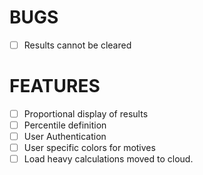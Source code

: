 # BUGS

- [ ] Results cannot be cleared


# FEATURES

- [ ] Proportional display of results
- [ ] Percentile definition
- [ ] User Authentication
- [ ] User specific colors for motives
- [ ] Load heavy calculations moved to cloud.